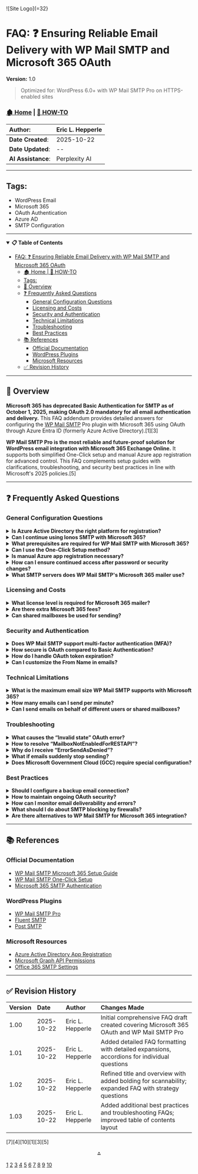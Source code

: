 <!-- 🔗 Custom Stylesheet -->
<link rel="stylesheet" href="../../_css/main.css">

<!-- 🖼️ Site Logo -->
![Site Logo](=32}

<!-- 📝 Title -->

# FAQ: ❓ Ensuring Reliable Email Delivery with WP Mail SMTP and Microsoft 365 OAuth

**Version:** 1.0

> Optimized for: WordPress 6.0+ with WP Mail SMTP Pro on HTTPS-enabled sites

<!-- 🧭 Navigation -->

### [🏚️ Home](../README.md) | [📁 HOW-TO](index.md)

<!-- 👤 Metadata -->
| **Author**:        | Eric L. Hepperle |
| :----------------- | :--------------- |
| **Date Created**:  | 2025-10-22       |
| **Date Updated**:  | --               |
| **AI Assistance**: | Perplexity AI    |

***

<!-- SECTION: Tags for short related (1-3 word phrase per tag) concepts -->
<section id="sec-tags">

## Tags:

- WordPress Email  
- Microsoft 365  
- OAuth Authentication  
- Azure AD  
- SMTP Configuration  

</section>

***

<!-- 📚 Table of Contents -->
<details open>
<summary><strong>📋 Table of Contents</strong></summary>

- [FAQ: ❓ Ensuring Reliable Email Delivery with WP Mail SMTP and Microsoft 365 OAuth](#faq--ensuring-reliable-email-delivery-with-wp-mail-smtp-and-microsoft-365-oauth)
    - [🏚️ Home | 📁 HOW-TO](#️-home---how-to)
  - [Tags:](#tags)
  - [📌 Overview](#-overview)
  - [❓ Frequently Asked Questions](#-frequently-asked-questions)
    - [General Configuration Questions](#general-configuration-questions)
    - [Licensing and Costs](#licensing-and-costs)
    - [Security and Authentication](#security-and-authentication)
    - [Technical Limitations](#technical-limitations)
    - [Troubleshooting](#troubleshooting)
    - [Best Practices](#best-practices)
  - [📚 References](#-references)
    - [Official Documentation](#official-documentation)
    - [WordPress Plugins](#wordpress-plugins)
    - [Microsoft Resources](#microsoft-resources)
  - [✅ Revision History](#-revision-history)

</details>

***

## 📌 Overview

**Microsoft 365 has deprecated Basic Authentication for SMTP as of October 1, 2025, making OAuth 2.0 mandatory for all email authentication and delivery.** This FAQ addendum provides detailed answers for configuring the [WP Mail SMTP](https://wpmailsmtp.com) Pro plugin with Microsoft 365 using OAuth through Azure Entra ID (formerly Azure Active Directory).[1][3]

**WP Mail SMTP Pro is the most reliable and future-proof solution for WordPress email integration with Microsoft 365 Exchange Online.** It supports both simplified One-Click setup and manual Azure app registration for advanced control. This FAQ complements setup guides with clarifications, troubleshooting, and security best practices in line with Microsoft's 2025 policies.[5]

***

## ❓ Frequently Asked Questions

### General Configuration Questions

<details>
<summary><strong>Is Azure Active Directory the right platform for registration?</strong></summary>
Yes. Microsoft 365 uses Azure Active Directory (now Azure Entra ID) as its OAuth identity provider. Even though emails are sent through Exchange Online SMTP, all OAuth app registrations and permission management occur in the Azure portal.[1]
</details>

<details>
<summary><strong>Can I continue using Ionos SMTP with Microsoft 365?</strong></summary>
While temporarily possible, using Ionos SMTP relying on Basic Authentication is not recommended. Microsoft is phasing out Basic Authentication and will fully disable it by April 2026. Switching to OAuth 2.0 with WP Mail SMTP Pro is recommended for compliance and reliability.[1]
</details>

<details>
<summary><strong>What prerequisites are required for WP Mail SMTP with Microsoft 365?</strong></summary>
Requirements include an SSL-enabled WordPress site, a licensed Microsoft 365 mailbox, admin access to Azure AD for app registration, and a valid WP Mail SMTP Pro license.[3][5]
</details>

<details>
<summary><strong>Can I use the One-Click Setup method?</strong></summary>
Yes. WP Mail SMTP Pro version 4.3+ supports One-Click Setup to automatically configure OAuth with your Microsoft account, which simplifies setup without manual Azure registration, requiring SSL and a Pro license.[3][5]
</details>

<details>
<summary><strong>Is manual Azure app registration necessary?</strong></summary>
Manual registration is optional but recommended for organizations needing control over app permissions or multiple sites. It involves creating an app in Azure, generating client secrets, granting Microsoft Graph permissions, and entering credentials in WP Mail SMTP.[5]
</details>

<details>
<summary><strong>How can I ensure continued access after password or security changes?</strong></summary>
If password or MFA settings change, you must remove the existing OAuth connection in WP Mail SMTP settings and re-authorize the connection to maintain email sending capability.[5]
</details>

<details>
<summary><strong>What SMTP servers does WP Mail SMTP's Microsoft 365 mailer use?</strong></summary>
It uses `smtp.office365.com` for SMTP envelope email sending internally but leverages OAuth tokens obtained via Azure AD to authenticate securely, avoiding traditional password authentication.[4][7]
</details>

### Licensing and Costs

<details>
<summary><strong>What license level is required for Microsoft 365 mailer?</strong></summary>
WP Mail SMTP requires at least the Basic Pro license ($99/year) to activate the Microsoft 365 / Outlook mailer with OAuth support. The free version lacks OAuth capabilities.[3]
</details>

<details>
<summary><strong>Are there extra Microsoft 365 fees?</strong></summary>
No additional fees apply beyond your existing Microsoft 365 mailbox licensing. Azure app registration and use of Microsoft Exchange Online SMTP are included in standard subscriptions.
</details>

<details>
<summary><strong>Can shared mailboxes be used for sending?</strong></summary>
Yes, if the authenticated Microsoft user has Send As permissions on the shared mailbox. WP Mail SMTP settings must reflect the appropriate From Email address configured accordingly.
</details>

### Security and Authentication

<details>
<summary><strong>Does WP Mail SMTP support multi-factor authentication (MFA)?</strong></summary>
Yes. MFA works seamlessly with OAuth. If enabled after initial setup, you must re-authorize WP Mail SMTP to maintain OAuth access.[5]
</details>

<details>
<summary><strong>How secure is OAuth compared to Basic Authentication?</strong></summary>
OAuth uses token-based authentication, eliminating password storage within WordPress, supporting token refresh, and granting granular permission scopes, enhancing security over legacy Basic Authentication.[5]
</details>

<details>
<summary><strong>How do I handle OAuth token expiration?</strong></summary>
Tokens expire periodically. WP Mail SMTP prompts to reconnect by removing and re-authorizing the Microsoft connection to refresh OAuth tokens.[5]
</details>

<details>
<summary><strong>Can I customize the From Name in emails?</strong></summary>
No. Microsoft 365 mailer uses the authenticated account's display name for the From Name and does not support overriding this setting for security reasons.[5]
</details>

### Technical Limitations

<details>
<summary><strong>What is the maximum email size WP Mail SMTP supports with Microsoft 365?</strong></summary>
Email size limits typically align with Microsoft Exchange mailbox limits. Older plugin versions had 4MB limits, but current versions depend on mailbox policies, usually up to 35MB.[5]
</details>

<details>
<summary><strong>How many emails can I send per minute?</strong></summary>
Microsoft allows up to approximately 1,000 emails per minute via Graph API and SMTP, higher than legacy SMTP limits, supporting high-volume transactional emails.[5]
</details>

<details>
<summary><strong>Can I send emails on behalf of different users or shared mailboxes?</strong></summary>
Yes, provided appropriate Send As permissions are set in Microsoft 365 and the From Email is configured in WP Mail SMTP accordingly. Your sender name will be fixed to the authenticating account's display name.[5]
</details>

### Troubleshooting

<details>
<summary><strong>What causes the “Invalid state” OAuth error?</strong></summary>
This occurs if the From Email address does not exactly match the Microsoft account used for OAuth authentication. Ensure these are identical to resolve the error.[5]
</details>

<details>
<summary><strong>How to resolve “MailboxNotEnabledForRESTAPI”?</strong></summary>
This means the mailbox doesn’t have access to Microsoft Graph API. Use only Microsoft 365 mailboxes (not on-premises Exchange) that support Microsoft Graph for OAuth.[5]
</details>

<details>
<summary><strong>Why do I receive “ErrorSendAsDenied”?</strong></summary>
This error appears if the From Email differs from the OAuth authenticated user without Send As permissions. Grant proper permissions or align From Email to the authenticating account.[5]
</details>

<details>
<summary><strong>What if emails suddenly stop sending?</strong></summary>
Common issues include expired WP Mail SMTP license, expired OAuth connection needing re-authorization, or password changes that invalidate tokens. Check plugin status and renew or reconnect as needed.[10][5]
</details>

<details>
<summary><strong>Does Microsoft Government Cloud (GCC) require special configuration?</strong></summary>
Yes, GCC and DoD tenants may require tailored app settings for domain suffixes like `.us` and modified permission scopes for proper OAuth functionality.[5]
</details>

### Best Practices

<details>
<summary><strong>Should I configure a backup email connection?</strong></summary>
While optional, configuring a backup SMTP connection or smart routing in WP Mail SMTP improves email deliverability reliability if the primary Microsoft 365 connection fails.[5]
</details>

<details>
<summary><strong>How to maintain ongoing OAuth security?</strong></summary>
Regularly review Azure app permissions, renew client secrets before expiration (maximum 24 months), use conditional access policies if available, and audit usage in Microsoft 365 security logs.[5]
</details>

<details>
<summary><strong>How can I monitor email deliverability and errors?</strong></summary>
Utilize WP Mail SMTP’s Email Logging and Failure Alerts Pro features to track sent emails, identify issues timely, and monitor site email health.[1][3]
</details>

<details>
<summary><strong>What should I do about SMTP blocking by firewalls?</strong></summary>
Ensure outbound connections on port 587 (SMTP submission) to `smtp.office365.com` are allowed on your hosting and network firewall to prevent delivery failures.
</details>

<details>
<summary><strong>Are there alternatives to WP Mail SMTP for Microsoft 365 integration?</strong></summary>
Yes, alternatives like Fluent SMTP and Post SMTP exist, but WP Mail SMTP Pro offers the most direct official support and frequent updates aligned to Microsoft OAuth changes.
</details>

***

## 📚 References

### Official Documentation

- [WP Mail SMTP Microsoft 365 Setup Guide](https://wpmailsmtp.com/docs/how-to-set-up-the-outlook-mailer-in-wp-mail-smtp/)
- [WP Mail SMTP One-Click Setup](https://wpmailsmtp.com/docs/microsoft-365-outlook-com-one-click-setup/)
- [Microsoft 365 SMTP Authentication](https://learn.microsoft.com/en-us/exchange/clients-and-mobile-in-exchange-online/deprecation-of-basic-authentication-exchange-online)

### WordPress Plugins

- [WP Mail SMTP Pro](https://wpmailsmtp.com/)
- [Fluent SMTP](https://fluentsmtp.com/)
- [Post SMTP](https://wordpress.org/plugins/post-smtp/)

### Microsoft Resources

- [Azure Active Directory App Registration](https://portal.azure.com)
- [Microsoft Graph API Permissions](https://learn.microsoft.com/en-us/graph/permissions-reference)
- [Office 365 SMTP Settings](https://support.microsoft.com/en-us/office/pop-imap-and-smtp-settings-8361e398-8af4-4e97-b147-6c6c4ac95353)

***

## ✅ Revision History

| Version | Date       | Author           | Changes Made                                                                                         |
| :------ | :--------- | :--------------- | :--------------------------------------------------------------------------------------------------- |
| 1.00    | 2025-10-22 | Eric L. Hepperle | Initial comprehensive FAQ draft created covering Microsoft 365 OAuth and WP Mail SMTP Pro            |
| 1.01    | 2025-10-22 | Eric L. Hepperle | Added detailed FAQ formatting with detailed expansions, accordions for individual questions          |
| 1.02    | 2025-10-22 | Eric L. Hepperle | Refined title and overview with added bolding for scannability; expanded FAQ with strategy questions |
| 1.03    | 2025-10-22 | Eric L. Hepperle | Added additional best practices and troubleshooting FAQs; improved table of contents layout          |


<span style="display:none"></span>[7][4][10][1][3][5]

<div align="center">⁂</div>

[1](https://kinsta.com/blog/office-365-smtp/)
[2](https://wpmailsmtp.com/docs/how-to-set-up-the-outlook-mailer-in-wp-mail-smtp/)
[3](https://postmansmtp.com/office-365-for-wordpress/)
[4](https://wpmailsmtp.com/docs/a-complete-guide-to-wp-mail-smtp-mailers/)
[5](https://www.reddit.com/r/Office365/comments/1da92dv/send_email_from_wordpress_using_microsoft365_smtp/)
[6](https://learn.microsoft.com/en-au/answers/questions/5547677/email-delivery-issues)
[7](https://wpmailsmtp.com/wordpress-email-deliverability-best-practices/)
[8](https://wordpress.org/support/topic/wont-connect-to-office-365/)
[9](https://easywpsmtp.com/blog/microsoft-365-basic-authentication-end-of-life-fix-your-email-now/)
[10](https://solidwp.com/blog/best-wordpress-smtp-plugins/)